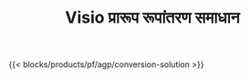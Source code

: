 ﻿---
title: Visio प्रारूप रूपांतरण समाधान 
weight: 7730
url: /hi/conversion
limit: 
description: VSDX, VSX, VTX, VDX, VSSX, VSTX, VSDM, VSSM और VSTM फ़ाइल स्वरूपों को रूपांतरित करने के लिए API और निःशुल्क ऐप्स
---
{{< blocks/products/pf/agp/conversion-solution >}} 